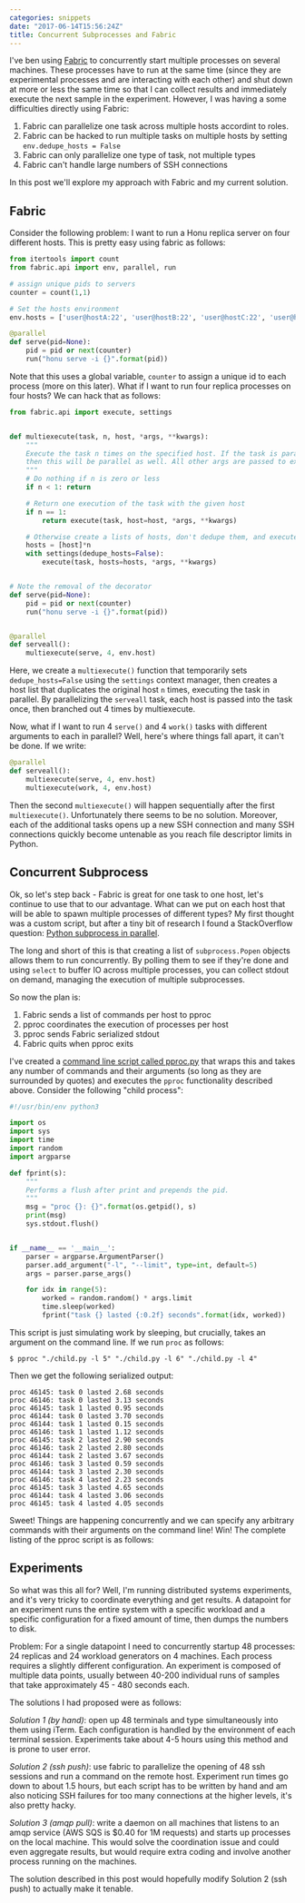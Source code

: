 ```yaml
---
categories: snippets
date: "2017-06-14T15:56:24Z"
title: Concurrent Subprocesses and Fabric
---
```


I've ben using [Fabric](http://docs.fabfile.org/) to concurrently start multiple processes on several machines. These processes have to run at the same time (since they are experimental processes and are interacting with each other) and shut down at more or less the same time so that I can collect results and immediately execute the next sample in the experiment. However, I was having a some difficulties directly using Fabric:

1. Fabric can parallelize one task across multiple hosts accordint to roles.
2. Fabric can be hacked to run multiple tasks on multiple hosts by setting `env.dedupe_hosts = False`
3. Fabric can only parallelize one type of task, not multiple types
4. Fabric can't handle large numbers of SSH connections

In this post we'll explore my approach with Fabric and my current solution.

## Fabric

Consider the following problem: I want to run a Honu replica server on four different hosts. This is pretty easy using fabric as follows:

```python
from itertools import count
from fabric.api import env, parallel, run

# assign unique pids to servers
counter = count(1,1)

# Set the hosts environment
env.hosts = ['user@hostA:22', 'user@hostB:22', 'user@hostC:22', 'user@hostD:22']

@parallel
def serve(pid=None):
    pid = pid or next(counter)
    run("honu serve -i {}".format(pid))
```

Note that this uses a global variable, `counter` to assign a unique id to each process (more on this later). What if I want to run four replica processes on four hosts? We can hack that as follows:

```python
from fabric.api import execute, settings


def multiexecute(task, n, host, *args, **kwargs):
    """
    Execute the task n times on the specified host. If the task is parallel
    then this will be parallel as well. All other args are passed to execute.
    """
    # Do nothing if n is zero or less
    if n < 1: return

    # Return one execution of the task with the given host
    if n == 1:
        return execute(task, host=host, *args, **kwargs)

    # Otherwise create a lists of hosts, don't dedupe them, and execute
    hosts = [host]*n
    with settings(dedupe_hosts=False):
        execute(task, hosts=hosts, *args, **kwargs)


# Note the removal of the decorator
def serve(pid=None):
    pid = pid or next(counter)
    run("honu serve -i {}".format(pid))


@parallel
def serveall():
    multiexecute(serve, 4, env.host)
```

Here, we create a `multiexecute()` function that temporarily sets `dedupe_hosts=False` using the `settings` context manager, then creates a host list that duplicates the original host `n` times, executing the task in parallel. By parallelizing the `serveall` task, each host is passed into the task once, then branched out 4 times by multiexecute.

Now, what if I want to run 4 `serve()` and 4 `work()` tasks with different arguments to each in parallel? Well, here's where things fall apart, it can't be done. If we write:

```python
@parallel
def serveall():
    multiexecute(serve, 4, env.host)
    multiexecute(work, 4, env.host)
```

Then the second `multiexecute()` will happen sequentially after the first `multiexecute()`. Unfortunately there seems to be no solution. Moreover, each of the additional tasks opens up a new SSH connection and many SSH connections quickly become untenable as you reach file descriptor limits in Python.

## Concurrent Subprocess

Ok, so let's step back - Fabric is great for one task to one host, let's continue to use that to our advantage. What can we put on each host that will be able to spawn multiple processes of different types? My first thought was a custom script, but after a tiny bit of research I found a StackOverflow question: [Python subprocess in parallel](https://stackoverflow.com/questions/9743838/python-subprocess-in-parallel).

The long and short of this is that creating a list of `subprocess.Popen` objects allows them to run concurrently. By polling them to see if they're done and using `select` to buffer IO across multiple processes, you can collect stdout on demand, managing the execution of multiple subprocesses.

So now the plan is:

1. Fabric sends a list of commands per host to pproc
2. pproc coordinates the execution of processes per host
3. pproc sends Fabric serialized stdout
4. Fabric quits when pproc exits

I've created a [command line script called pproc.py](https://gist.github.com/bbengfort/6b66fceb73dff58edd21e49967c0a07f) that wraps this and takes any number of commands and their arguments (so long as they are surrounded by quotes) and executes the `pproc` functionality described above. Consider the following "child process":

```python
#!/usr/bin/env python3

import os
import sys
import time
import random
import argparse

def fprint(s):
    """
    Performs a flush after print and prepends the pid.
    """
    msg = "proc {}: {}".format(os.getpid(), s)
    print(msg)
    sys.stdout.flush()


if __name__ == '__main__':
    parser = argparse.ArgumentParser()
    parser.add_argument("-l", "--limit", type=int, default=5)
    args = parser.parse_args()

    for idx in range(5):
        worked = random.random() * args.limit
        time.sleep(worked)
        fprint("task {} lasted {:0.2f} seconds".format(idx, worked))

```

This script is just simulating work by sleeping, but crucially, takes an argument on the command line. If we run `proc` as follows:

```
$ pproc "./child.py -l 5" "./child.py -l 6" "./child.py -l 4"
```

Then we get the following serialized output:

```
proc 46145: task 0 lasted 2.68 seconds
proc 46146: task 0 lasted 3.13 seconds
proc 46145: task 1 lasted 0.95 seconds
proc 46144: task 0 lasted 3.70 seconds
proc 46144: task 1 lasted 0.15 seconds
proc 46146: task 1 lasted 1.12 seconds
proc 46145: task 2 lasted 2.90 seconds
proc 46146: task 2 lasted 2.80 seconds
proc 46144: task 2 lasted 3.67 seconds
proc 46146: task 3 lasted 0.59 seconds
proc 46144: task 3 lasted 2.30 seconds
proc 46146: task 4 lasted 2.23 seconds
proc 46145: task 3 lasted 4.65 seconds
proc 46144: task 4 lasted 3.06 seconds
proc 46145: task 4 lasted 4.05 seconds
```

Sweet! Things are happening concurrently and we can specify any arbitrary commands with their arguments on the command line! Win! The complete listing of the pproc script is as follows:

<script src="https://gist.github.com/bbengfort/6b66fceb73dff58edd21e49967c0a07f.js"></script>

## Experiments

So what was this all for? Well, I'm running distributed systems experiments, and it's very tricky to coordinate everything and get results. A datapoint for an experiment runs the entire system with a specific workload and a specific configuration for a fixed amount of time, then dumps the numbers to disk.

Problem: For a single datapoint I need to concurrently startup 48 processes: 24 replicas and 24 workload generators on 4 machines. Each process requires a slightly different configuration. An experiment is composed of multiple data points, usually between 40-200 individual runs of samples that take approximately 45 - 480 seconds each.

The solutions I had proposed were as follows:

_Solution 1 (by hand)_: open up 48 terminals and type simultaneously into them using iTerm. Each configuration is handled by the environment of each terminal session. Experiments take about 4-5 hours using this method and is prone to user error.

_Solution 2 (ssh push)_: use fabric to parallelize the opening of 48 ssh sessions and run a command on the remote host. Experiment run times go down to about 1.5 hours, but each script has to be written by hand and am also noticing SSH failures for too many connections at the higher levels, it's also pretty hacky.

_Solution 3 (amqp pull)_: write a daemon on all machines that listens to an amqp service (AWS SQS is $0.40 for 1M requests) and starts up processes on the local machine. This would solve the coordination issue and could even aggregate results, but would require extra coding and involve another process running on the machines.

The solution described in this post would hopefully modify Solution 2 (ssh push) to actually make it tenable.
